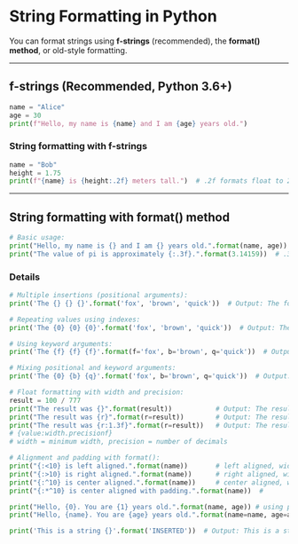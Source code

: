 # String Formatting in Python

You can format strings using **f-strings** (recommended), the **format() method**, or old-style formatting.

---

## f-strings (Recommended, Python 3.6+)

```python
name = "Alice"
age = 30
print(f"Hello, my name is {name} and I am {age} years old.")
```

### String formatting with f-strings

```python
name = "Bob"
height = 1.75
print(f"{name} is {height:.2f} meters tall.")  # .2f formats float to 2 decimal places
```

---

## String formatting with format() method

```python
# Basic usage:
print("Hello, my name is {} and I am {} years old.".format(name, age))
print("The value of pi is approximately {:.3f}.".format(3.14159))  # .3f formats float to 3 decimal places
```

### Details

```python
# Multiple insertions (positional arguments):
print('The {} {} {}'.format('fox', 'brown', 'quick'))  # Output: The fox brown quick

# Repeating values using indexes:
print('The {0} {0} {0}'.format('fox', 'brown', 'quick'))  # Output: The fox fox fox

# Using keyword arguments:
print('The {f} {f} {f}'.format(f='fox', b='brown', q='quick'))  # Output: The fox fox fox

# Mixing positional and keyword arguments:
print('The {0} {b} {q}'.format('fox', b='brown', q='quick'))  # Output: The fox brown quick

# Float formatting with width and precision:
result = 100 / 777
print("The result was {}".format(result))           # Output: The result was 0.1287001287001287
print("The result was {r}".format(r=result))        # Output: The result was 0.1287001287001287
print("The result was {r:1.3f}".format(r=result))   # Output: The result was 0.129
# {value:width.precisionf}
# width = minimum width, precision = number of decimals

# Alignment and padding with format():
print("{:<10} is left aligned.".format(name))       # left aligned, width 10
print("{:>10} is right aligned.".format(name))      # right aligned, width 10
print("{:^10} is center aligned.".format(name))     # center aligned, width 10
print("{:*^10} is center aligned with padding.".format(name))  #

print("Hello, {0}. You are {1} years old.".format(name, age)) # using positional arguments
print("Hello, {name}. You are {age} years old.".format(name=name, age=age))  # using keyword arguments

print('This is a string {}'.format('INSERTED'))  # Output: This is a string INSERTED
```
